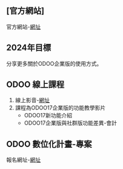 ## [官方網站]
官方網站-[網址](https://consultant.xienci.com/)
## 2024年目標
分享更多關於ODOO企業版的使用方式。

## ODOO 線上課程
1. 線上影音-[網址](https://www.youtube.com/channel/UCFn6F8NOS8MTDP4ZSb_ppUA)
2. 課程為ODOO17企業版的功能教學影片
   + ODOO17新功能介紹
   + ODOO17企業版與社群版功能差異-會計

## ODOO 數位化計畫-專案
報名網址-[網址](https://consultant.xienci.com/event/2003odoo-1/register)

